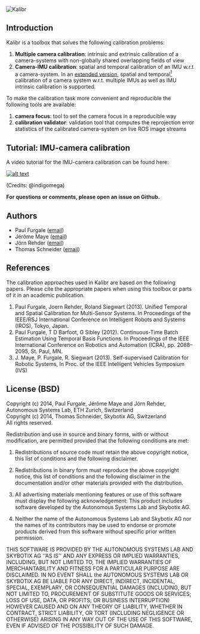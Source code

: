![Kalibr](https://raw.githubusercontent.com/wiki/ethz-asl/kalibr/images/kalibr_small.png)

## Introduction
Kalibr is a toolbox that solves the following calibration problems:

1. **Multiple camera calibration**: 
    intrinsic and extrinsic calibration of a camera-systems with non-globally shared overlapping fields of view
1. **Camera-IMU calibration**:
    spatial and temporal calibration of an IMU w.r.t a camera-system. In an [extended version](https://github.com/ethz-asl/kalibr/tree/feature/extended-kalibr), spatial and temporal[<sup>1</sup>](../wiki/Multi-IMU-and-IMU-intrinsic-calibration#temporal) calibration of a camera system w.r.t. multiple IMUs as well as IMU intrinsic calibration is supported.
 
To make the calibration task more convenient and reproducible the following tools are available:

1. **camera focus**: tool to set the camera focus in a reproducible way
1. **calibration validator**: validation tool that computes the reprojection error statistics of the calibrated camera-system on live ROS image streams

## Tutorial: IMU-camera calibration
A video tutorial for the IMU-camera calibration can be found here:

[![alt text](https://user-images.githubusercontent.com/5337083/44033014-50208b8a-9f09-11e8-8e9a-d7d6d3c69d97.png)](https://m.youtube.com/watch?v=puNXsnrYWTY "imu cam calib")

(Credits: @indigomega)

**For questions or comments, please open an issue on Github.**

## Authors
* Paul Furgale ([email](paul.furgale@mavt.ethz.ch))
* Jérôme Maye ([email](jerome.maye@mavt.ethz.ch))
* Jörn Rehder ([email](joern.rehder@mavt.ethz.ch))
* Thomas Schneider ([email](schneith@ethz.ch))

## References
The calibration approaches used in Kalibr are based on the following papers. Please cite the appropriate papers when using this toolbox or parts of it in an academic publication.

1. <a name="paul1"></a>Paul Furgale, Joern Rehder, Roland Siegwart (2013). Unified Temporal and Spatial Calibration for Multi-Sensor Systems. In Proceedings of the IEEE/RSJ International Conference on Intelligent Robots and Systems (IROS), Tokyo, Japan.
1. <a name="paul2"></a>Paul Furgale, T D Barfoot, G Sibley (2012). Continuous-Time Batch Estimation Using Temporal Basis Functions. In Proceedings of the IEEE International Conference on Robotics and Automation (ICRA), pp. 2088–2095, St. Paul, MN.
1. <a name="jmaye"></a> J. Maye, P. Furgale, R. Siegwart (2013). Self-supervised Calibration for Robotic Systems, In Proc. of the IEEE Intelligent Vehicles Symposium (IVS)


## License (BSD)
Copyright (c) 2014, Paul Furgale, Jérôme Maye and Jörn Rehder, Autonomous Systems Lab, ETH Zurich, Switzerland<br>
Copyright (c) 2014, Thomas Schneider, Skybotix AG, Switzerland<br>
All rights reserved.<br>

Redistribution and use in source and binary forms, with or without modification, are permitted provided that the following conditions are met:

1. Redistributions of source code must retain the above copyright notice, this list of conditions and the following disclaimer.

1. Redistributions in binary form must reproduce the above copyright notice, this list of conditions and the following disclaimer in the documentation and/or other materials provided with the distribution.

1. All advertising materials mentioning features or use of this software must display the following acknowledgement: This product includes software developed by the Autonomous Systems Lab and Skybotix AG.

1. Neither the name of the Autonomous Systems Lab and Skybotix AG nor the names of its contributors may be used to endorse or promote products derived from this software without specific prior written permission.

THIS SOFTWARE IS PROVIDED BY THE AUTONOMOUS SYSTEMS LAB AND SKYBOTIX AG ''AS IS'' AND ANY EXPRESS OR IMPLIED WARRANTIES, INCLUDING, BUT NOT LIMITED TO, THE IMPLIED WARRANTIES OF MERCHANTABILITY AND FITNESS FOR A PARTICULAR PURPOSE ARE DISCLAIMED. IN NO EVENT SHALL the AUTONOMOUS SYSTEMS LAB OR SKYBOTIX AG BE LIABLE FOR ANY DIRECT, INDIRECT, INCIDENTAL, SPECIAL, EXEMPLARY, OR CONSEQUENTIAL DAMAGES (INCLUDING, BUT NOT LIMITED TO, PROCUREMENT OF SUBSTITUTE GOODS OR SERVICES; LOSS OF USE, DATA, OR PROFITS; OR BUSINESS INTERRUPTION) HOWEVER CAUSED AND ON ANY THEORY OF LIABILITY, WHETHER IN CONTRACT, STRICT LIABILITY, OR TORT (INCLUDING NEGLIGENCE OR OTHERWISE) ARISING IN ANY WAY OUT OF THE USE OF THIS SOFTWARE, EVEN IF ADVISED OF THE POSSIBILITY OF SUCH DAMAGE.
